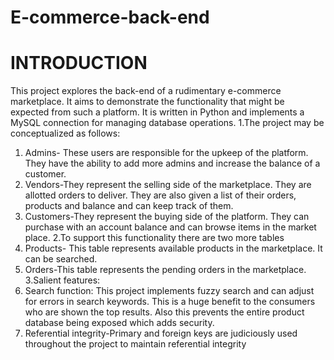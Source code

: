 # E-commerce-back-end
# INTRODUCTION
This project explores the back-end of a rudimentary e-commerce marketplace. It aims to demonstrate the functionality that might be expected from such a platform. It is written in Python and implements a MySQL connection for managing database operations. 
1.The project may be conceptualized as follows:
  1.	Admins- These users are responsible for the upkeep of the platform. They have the ability to add more admins and increase the balance of a customer.
  2.	Vendors-They represent the selling side of the marketplace. They are allotted orders to deliver. They are also given a list of their orders, products and balance and can             keep track of them. 
  3.	Customers-They represent the buying side of the platform. They can purchase with an account balance and can browse items in the market place.
2.To support this functionality there are two more tables
  1.	Products- This table represents available products in the marketplace. It can be searched.
  2.	Orders-This table represents the pending orders in the marketplace.
3.Salient features:
  1.	Search function: This project implements fuzzy search and can adjust for errors in search keywords. This is a huge benefit to the consumers who are shown the top results. Also this prevents the entire product database being exposed which adds security.
  2.	Referential integrity-Primary and foreign keys are judiciously used throughout the project to maintain referential integrity

